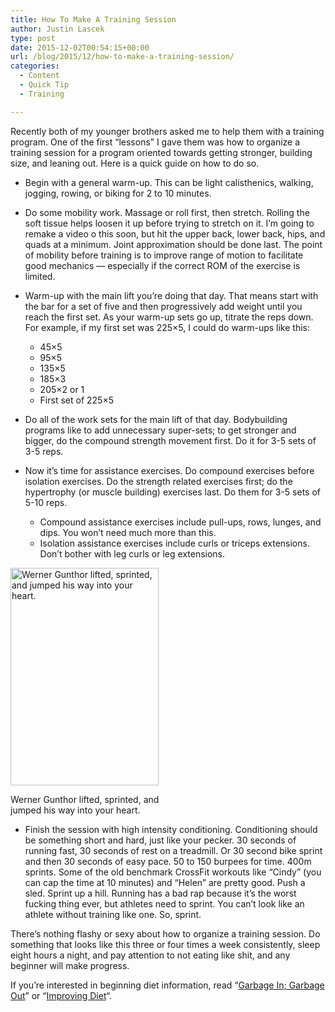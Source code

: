 ```yaml
---
title: How To Make A Training Session
author: Justin Lascek
type: post
date: 2015-12-02T00:54:15+00:00
url: /blog/2015/12/how-to-make-a-training-session/
categories:
  - Content
  - Quick Tip
  - Training

---
```

Recently both of my younger brothers asked me to help them with a training program. One of the first &#8220;lessons&#8221; I gave them was how to organize a training session for a program oriented towards getting stronger, building size, and leaning out. Here is a quick guide on how to do so.

  * Begin with a general warm-up. This can be light calisthenics, walking, jogging, rowing, or biking for 2 to 10 minutes.
  * Do some mobility work. Massage or roll first, then stretch. Rolling the soft tissue helps loosen it up before trying to stretch on it. I&#8217;m going to remake a video o this soon, but hit the upper back, lower back, hips, and quads at a minimum. Joint approximation should be done last. The point of mobility before training is to improve range of motion to facilitate good mechanics &#8212; especially if the correct ROM of the exercise is limited.
  * Warm-up with the main lift you&#8217;re doing that day. That means start with the bar for a set of five and then progressively add weight until you reach the first set. As your warm-up sets go up, titrate the reps down. For example, if my first set was 225&#215;5, I could do warm-ups like this: 
      * 45&#215;5
      * 95&#215;5
      * 135&#215;5
      * 185&#215;3
      * 205&#215;2 or 1
      * First set of 225&#215;5

  * Do all of the work sets for the main lift of that day. Bodybuilding programs like to add unnecessary super-sets; to get stronger and bigger, do the compound strength movement first. Do it for 3-5 sets of 3-5 reps.
  * Now it&#8217;s time for assistance exercises. Do compound exercises before isolation exercises. Do the strength related exercises first; do the hypertrophy (or muscle building) exercises last. Do them for 3-5 sets of 5-10 reps. 
      * Compound assistance exercises include pull-ups, rows, lunges, and dips. You won&#8217;t need much more than this.
      * Isolation assistance exercises include curls or triceps extensions. Don&#8217;t bother with leg curls or leg extensions.

<div id="attachment_10764" style="width: 247px" class="wp-caption alignleft">
  <a href="/2015/12/gunthor.png"><img aria-describedby="caption-attachment-10764" data-attachment-id="10764" data-permalink="/blog/2015/12/how-to-make-a-training-session/gunthor/" data-orig-file="/2015/12/gunthor.png" data-orig-size="692,1024" data-comments-opened="1" data-image-meta="{&quot;aperture&quot;:&quot;0&quot;,&quot;credit&quot;:&quot;&quot;,&quot;camera&quot;:&quot;&quot;,&quot;caption&quot;:&quot;&quot;,&quot;created_timestamp&quot;:&quot;0&quot;,&quot;copyright&quot;:&quot;&quot;,&quot;focal_length&quot;:&quot;0&quot;,&quot;iso&quot;:&quot;0&quot;,&quot;shutter_speed&quot;:&quot;0&quot;,&quot;title&quot;:&quot;&quot;,&quot;orientation&quot;:&quot;0&quot;}" data-image-title="gunthor" data-image-description="" data-medium-file="/2015/12/gunthor-135x200.png" data-large-file="/2015/12/gunthor-405x600.png" class=" wp-image-10764" src="/2015/12/gunthor-405x600.png" alt="Werner Gunthor lifted, sprinted, and jumped his way into your heart. " width="237" height="348" /></a>
  
  <p id="caption-attachment-10764" class="wp-caption-text">
    Werner Gunthor lifted, sprinted, and jumped his way into your heart.
  </p>
</div>

  * Finish the session with high intensity conditioning. Conditioning should be something short and hard, just like your pecker. 30 seconds of running fast, 30 seconds of rest on a treadmill. Or 30 second bike sprint and then 30 seconds of easy pace. 50 to 150 burpees for time. 400m sprints. Some of the old benchmark CrossFit workouts like &#8220;Cindy&#8221; (you can cap the time at 10 minutes) and &#8220;Helen&#8221; are pretty good. Push a sled. Sprint up a hill. Running has a bad rap because it&#8217;s the worst fucking thing ever, but athletes need to sprint. You can&#8217;t look like an athlete without training like one. So, sprint.

There&#8217;s nothing flashy or sexy about how to organize a training session. Do something that looks like this three or four times a week consistently, sleep eight hours a night, and pay attention to not eating like shit, and any beginner will make progress.

If you&#8217;re interested in beginning diet information, read &#8220;[Garbage In; Garbage Out][1]&#8221; or &#8220;<a href="/blog/2011/08/improving-diet/" target="_blank">Improving Diet</a>&#8220;.

<div>
</div>

<div>
</div>

 [1]: /blog/2012/02/garbage-in-garbage-out/
